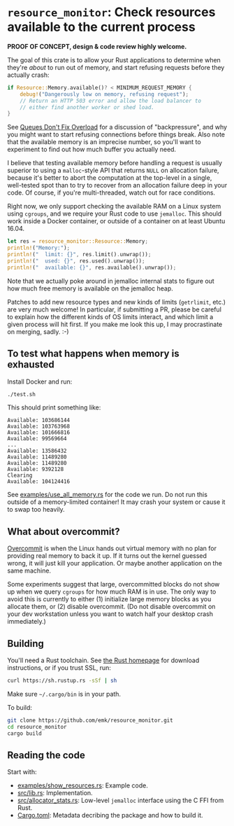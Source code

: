 # `resource_monitor`: Check resources available to the current process

**PROOF OF CONCEPT, design & code review highly welcome.**

The goal of this crate is to allow your Rust applications to determine
when they're _about_ to run out of memory, and start refusing requests
before they actually crash:

```rust
if Resource::Memory.available()? < MINIMUM_REQUEST_MEMORY {
    debug!("Dangerously low on memory, refusing request");
    // Return an HTTP 503 error and allow the load balancer to
    // either find another worker or shed load.
}
```

See [Queues Don't Fix Overload][backpressure] for a discussion of
"backpressure", and why you might want to start refusing connections before
things break. Also note that the available memory is an imprecise number, so
you'll want to experiment to find out how much buffer you actually need.

I believe that testing available memory before handling a request is usually
superior to using a `malloc`-style API that returns `NULL` on allocation
failure, because it's better to abort the computation at the top-level in a
single, well-tested spot than to try to recover from an allocation failure
deep in your code. Of course, if you're multi-threaded, watch out for race
conditions.

Right now, we only support checking the available RAM on a Linux system
using `cgroups`, and we require your Rust code to use `jemalloc`. This
should work inside a Docker container, or outside of a container on at least
Ubuntu 16.04.

```rust
let res = resource_monitor::Resource::Memory;
println!("Memory:");
println!("  limit: {}", res.limit().unwrap());
println!("  used: {}", res.used().unwrap());
println!("  available: {}", res.available().unwrap());
```

Note that we actually poke around in jemalloc internal stats to figure out
how much free memory is available on the jemalloc heap.

Patches to add new resource types and new kinds of limits (`getrlimit`,
etc.) are very much welcome! In particular, if submitting a PR, please
be careful to explain how the different kinds of OS limits interact, and
which limit a given process will hit first. If you make me look this up,
I may procrastinate on merging, sadly. :-)

[backpressure]: http://ferd.ca/queues-don-t-fix-overload.html

## To test what happens when memory is exhausted

Install Docker and run:

```sh
./test.sh
```

This should print something like:

```
Available: 103686144
Available: 103763968
Available: 101666816
Available: 99569664
...
Available: 13586432
Available: 11489280
Available: 11489280
Available: 9392128
Clearing
Available: 104124416
```

See [examples/use_all_memory.rs](./examples/use_all_memory.rs) for the code
we run.  Do not run this outside of a memory-limited container! It may crash
your system or cause it to swap too heavily.

## What about overcommit?

[Overcommit][] is when the Linux hands out virtual memory with no plan
for providing real memory to back it up. If it turns out the kernel guessed
wrong, it will just kill your application.  Or maybe another application on
the same machine.

Some experiments suggest that large, overcommitted blocks do not show up
when we query `cgroups` for how much RAM is in use. The only way to avoid
this is currently to either (1) initialize large memory blocks as you allocate
them, or (2) disable overcommit. (Do not disable overcommit on your dev
workstation unless you want to watch half your desktop crash immediately.)

[Overcommit]: https://www.kernel.org/doc/Documentation/vm/overcommit-accounting

## Building

You'll need a Rust toolchain.  See [the Rust homepage][Rust] for download
instructions, or if you trust SSL, run:

```sh
curl https://sh.rustup.rs -sSf | sh
```

Make sure `~/.cargo/bin` is in your path.

To build:

```sh
git clone https://github.com/emk/resource_monitor.git
cd resource_monitor
cargo build
```

## Reading the code

Start with:

- [examples/show_resources.rs](./examples/show_resources.rs): Example code.
- [src/lib.rs](./src/lib.rs): Implementation.
- [src/allocator_stats.rs](./src/allocator_stats.rs): Low-level `jemalloc`
  interface using the C FFI from Rust.
- [Cargo.toml](./Cargo.toml): Metadata decribing the package and how to
  build it.

[Rust]: https://www.rust-lang.org/
